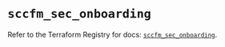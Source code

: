 # `sccfm_sec_onboarding`

Refer to the Terraform Registry for docs: [`sccfm_sec_onboarding`](https://registry.terraform.io/providers/ciscodevnet/sccfm/0.2.5/docs/resources/sec_onboarding).
